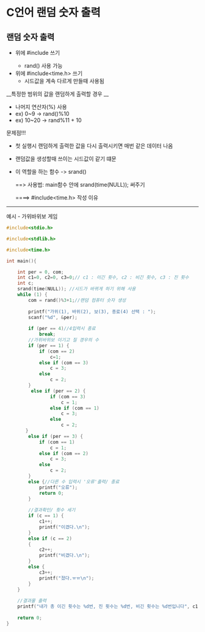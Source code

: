 # C언어 랜덤 숫자 출력

## 랜덤 숫자 출력

* 위에  #include<stdlib> 쓰기
  - rand() 사용 가능
* 위에  #include<time.h> 쓰기
  * 시드값을 계속 다르게 만들때 사용됨

__특정한 범위의 값을 랜덤하게 출력할 경우 __

* 나머지 연산자(%)  사용
* ex) 0~9 -> rand()%10
* ex) 10~20 -> rand%11 + 10

문제점!!!

* 첫 실행시 랜덤하게 출력한 값을 다시 출력시키면 매번 같은 데이터 나옴

* 랜덤값을 생성할때 쓰이는 시드값이 같기 떄문

* 이 역할을 하는 함수 -> srand()

  ==> 사용법: main함수 안에 srand(time(NULL)); 써주기

  ====> #include<time.h> 작성  이유

-------------------------------------

예시 - 가위바위보 게임

```c
#include<stdio.h>

#include<stdlib.h>

#include<time.h>

int main(){

	int per = 0, com;
	int c1=0, c2=0, c3=0;// c1 : 이긴 횟수, c2 : 비긴 횟수, c3 : 진 횟수
	int c;
	srand(time(NULL)); //시드가 바뀌게 하기 위해 사용
	while (1) {
		com = rand()%3+1;//랜덤 컴퓨터 숫자 생성
        
		printf("가위(1), 바위(2), 보(3), 종료(4) 선택 : ");
		scanf("%d", &per);
        
        if (per == 4)//4입력시 종료
            break;
        //가위바위보 이기고 질 경우의 수
        if (per == 1) {
            if (com == 2)
                c=1;
            else if (com == 3)
                c = 3;
            else
                c = 2;
        }
         else if (per == 2) {
                if (com == 3)
                    c = 1;
                else if (com == 1)
                    c = 3;
                else
                    c = 2;
       }
		else if (per == 3) {
			if (com == 1)
				c = 1;
			else if (com == 2)
				c = 3;
			else
				c = 2;
		}
		else {//다른 수 입력시 '오류'출력/ 종료
			printf("오류");
			return 0;
		}
        
        //결과확인/ 횟수 세기
		if (c == 1) {
			c1++;
			printf("이겼다.\n");
		}
		else if (c == 2)
		{
			c2++;
			printf("비겼다.\n");
		}
		else {
			c3++;
			printf("졌다.ㅠㅠ\n");
		}
	}
    
    //결과물 출력
	printf("내가 총 이긴 횟수는 %d번, 진 횟수는 %d번, 비긴 횟수는 %d번입니다", c1,c3,c2);
    
    return 0;
}

```



